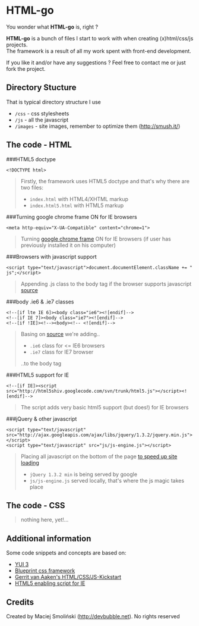 # HTML-go


You wonder what **HTML-go** is, right ?
  
  
**HTML-go** is a bunch of files I start to work with when creating (x)html/css/js projects.  
The framework is a result of all my work spent with front-end development.  

If you like it and/or have any suggestions ? Feel free to contact me or just fork the project.  

## Directory Stucture

That is typical directory structure I use

* `/css` - css stylesheets
* `/js` - all the javascript
* `/images` - site images, remember to optimize them (<http://smush.it/>)

## The code - HTML

###HTML5 doctype

	<!DOCTYPE html>

> Firstly, the framework uses HTML5 doctype and that's why there are two files:
>
> * `index.html` with HTML4/XHTML markup
> * `index.html5.html` with HTML5 markup


###Turning google chrome frame ON for IE browsers

	<meta http-equiv="X-UA-Compatible" content="chrome=1">

> Turning [google chrome frame](http://code.google.com/intl/pl-PL/chrome/chromeframe/) ON for IE browsers (if user has previously installed it on his computer)


###Browsers with javascript support

	<script type="text/javascript">document.documentElement.className += " js";</script>

> Appending .js class to the body tag if the browser supports javascript [source](http://www.webkrauts.de/2008/12/14/sehr-sehr-schnelle-seiten-website-performance-best-practice-teil-2/)


###body .ie6 & .ie7 classes

	<!--[if lte IE 6]><body class="ie6"><![endif]-->
	<!--[if IE 7]><body class="ie7"><![endif]-->
	<!--[if !IE]><!--><body><!-- <![endif]-->

> Basing on [source](http://codecandies.de/2008/12/12/conditional-comments-wenige-requests/) we're adding..
>
> * `.ie6` class for <= IE6 browsers
> * `.ie7` class for IE7 browser
>
> ..to the body tag


###HTML5 support for IE

	<!--[if IE]><script src="http://html5shiv.googlecode.com/svn/trunk/html5.js"></script><![endif]-->

> The script adds very basic html5 support (but does!) for IE browsers


###jQuery & other javascript

	<script type="text/javascript" src="http://ajax.googleapis.com/ajax/libs/jquery/1.3.2/jquery.min.js"></script>
	<script type="text/javascript" src="js/js-engine.js"></script>

> Placing all javascript on the bottom of the page [to speed up site loading](http://developer.yahoo.com/performance/rules.html#js_bottom )
> 
> * `jQuery 1.3.2 min` is being served by google
> * `js/js-engine.js` served locally, that's where the js magic takes place

## The code - CSS

> nothing here, yet!...

## Additional information

Some code snippets and concepts are based on:

* [YUI 3](http://developer.yahoo.com/yui/3/)
* [Blueprint css framework](http://blueprintcss.org) 
* [Gerrit van Aaken's HTML/CSS/JS-Kickstart](http://praegnanz.de/weblog/htmlcssjs-kickstart)
* [HTML5 enabling script for IE](http://remysharp.com/2009/01/07/html5-enabling-script/)


## Credits

Created by Maciej Smoliński (<http://devbubble.net>). No rights reserved